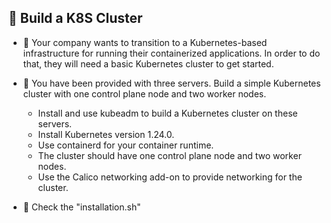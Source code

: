 ## 🤖 Build a K8S Cluster

- 📌 Your company wants to transition to a Kubernetes-based infrastructure for running their containerized applications. In order to do that, they will need a basic Kubernetes cluster to get started.

- 📌 You have been provided with three servers. Build a simple Kubernetes cluster with one control plane node and two worker nodes.

    - Install and use kubeadm to build a Kubernetes cluster on these servers.
    - Install Kubernetes version 1.24.0.
    - Use containerd for your container runtime.
    - The cluster should have one control plane node and two worker nodes.
    - Use the Calico networking add-on to provide networking for the cluster.
- 🐞 Check the "installation.sh"